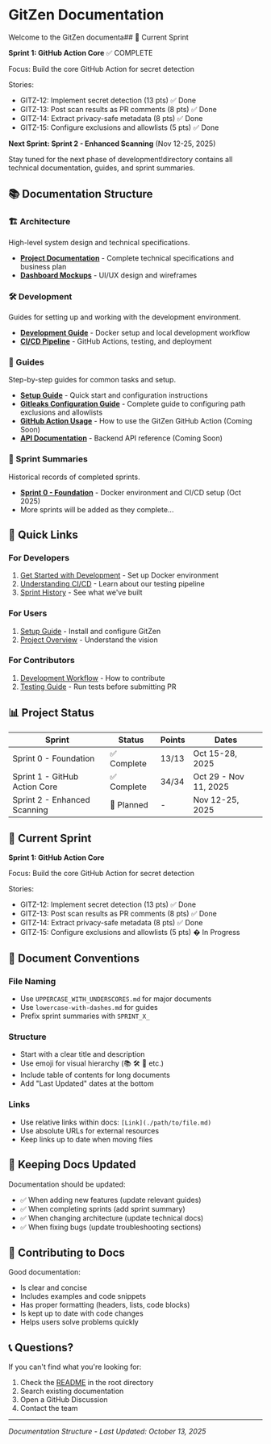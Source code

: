 # GitZen Documentation

Welcome to the GitZen documenta## 🎯 Current Sprint

**Sprint 1: GitHub Action Core** ✅ COMPLETE

Focus: Build the core GitHub Action for secret detection

Stories:
- GITZ-12: Implement secret detection (13 pts) ✅ Done
- GITZ-13: Post scan results as PR comments (8 pts) ✅ Done
- GITZ-14: Extract privacy-safe metadata (8 pts) ✅ Done
- GITZ-15: Configure exclusions and allowlists (5 pts) ✅ Done

**Next Sprint: Sprint 2 - Enhanced Scanning** (Nov 12-25, 2025)

Stay tuned for the next phase of development!directory contains all technical documentation, guides, and sprint summaries.

## 📚 Documentation Structure

### 🏗️ Architecture
High-level system design and technical specifications.

- **[Project Documentation](./architecture/PROJECT_DOCUMENTATION.md)** - Complete technical specifications and business plan
- **[Dashboard Mockups](./architecture/dashboard-mockup.md)** - UI/UX design and wireframes

### 🛠️ Development
Guides for setting up and working with the development environment.

- **[Development Guide](./development/DEVELOPMENT.md)** - Docker setup and local development workflow
- **[CI/CD Pipeline](./development/CI_CD.md)** - GitHub Actions, testing, and deployment

### 📖 Guides
Step-by-step guides for common tasks and setup.

- **[Setup Guide](./guides/SETUP_GUIDE.md)** - Quick start and configuration instructions
- **[Gitleaks Configuration Guide](./guides/GITLEAKS_CONFIG.md)** - Complete guide to configuring path exclusions and allowlists
- **[GitHub Action Usage](./guides/GITHUB_ACTION.md)** - How to use the GitZen GitHub Action (Coming Soon)
- **[API Documentation](./guides/API.md)** - Backend API reference (Coming Soon)

### 🏃 Sprint Summaries
Historical records of completed sprints.

- **[Sprint 0 - Foundation](./sprints/SPRINT_0_SUMMARY.md)** - Docker environment and CI/CD setup (Oct 2025)
- More sprints will be added as they complete...

## 🚀 Quick Links

### For Developers
1. [Get Started with Development](./development/DEVELOPMENT.md) - Set up Docker environment
2. [Understanding CI/CD](./development/CI_CD.md) - Learn about our testing pipeline
3. [Sprint History](./sprints/) - See what we've built

### For Users
1. [Setup Guide](./guides/SETUP_GUIDE.md) - Install and configure GitZen
2. [Project Overview](./architecture/PROJECT_DOCUMENTATION.md) - Understand the vision

### For Contributors
1. [Development Workflow](./development/DEVELOPMENT.md#development-workflow) - How to contribute
2. [Testing Guide](./development/CI_CD.md#running-tests-locally) - Run tests before submitting PR

## 📊 Project Status

| Sprint | Status | Points | Dates |
|--------|--------|--------|-------|
| Sprint 0 - Foundation | ✅ Complete | 13/13 | Oct 15-28, 2025 |
| Sprint 1 - GitHub Action Core | ✅ Complete | 34/34 | Oct 29 - Nov 11, 2025 |
| Sprint 2 - Enhanced Scanning | 📅 Planned | - | Nov 12-25, 2025 |

## 🎯 Current Sprint

**Sprint 1: GitHub Action Core**

Focus: Build the core GitHub Action for secret detection

Stories:
- GITZ-12: Implement secret detection (13 pts) ✅ Done
- GITZ-13: Post scan results as PR comments (8 pts) ✅ Done
- GITZ-14: Extract privacy-safe metadata (8 pts) ✅ Done
- GITZ-15: Configure exclusions and allowlists (5 pts) � In Progress

## 📝 Document Conventions

### File Naming
- Use `UPPERCASE_WITH_UNDERSCORES.md` for major documents
- Use `lowercase-with-dashes.md` for guides
- Prefix sprint summaries with `SPRINT_X_`

### Structure
- Start with a clear title and description
- Use emoji for visual hierarchy (📚 🛠️ 🚀 etc.)
- Include table of contents for long documents
- Add "Last Updated" dates at the bottom

### Links
- Use relative links within docs: `[Link](./path/to/file.md)`
- Use absolute URLs for external resources
- Keep links up to date when moving files

## 🔄 Keeping Docs Updated

Documentation should be updated:
- ✅ When adding new features (update relevant guides)
- ✅ When completing sprints (add sprint summary)
- ✅ When changing architecture (update technical docs)
- ✅ When fixing bugs (update troubleshooting sections)

## 🤝 Contributing to Docs

Good documentation:
- Is clear and concise
- Includes examples and code snippets
- Has proper formatting (headers, lists, code blocks)
- Is kept up to date with code changes
- Helps users solve problems quickly

## 📞 Questions?

If you can't find what you're looking for:
1. Check the [README](../README.md) in the root directory
2. Search existing documentation
3. Open a GitHub Discussion
4. Contact the team

---

*Documentation Structure - Last Updated: October 13, 2025*

